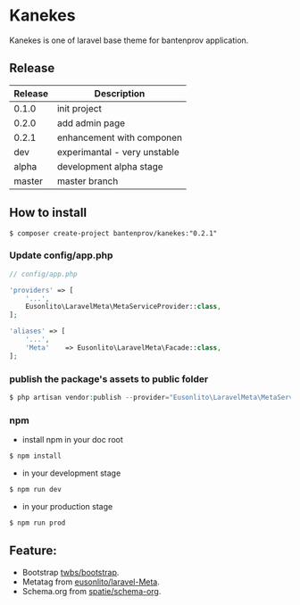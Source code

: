 # Kanekes

Kanekes is one of laravel base theme for bantenprov application.

## Release

| Release  | Description                  |
|----------|------------------------------|
| 0.1.0    | init project                 |
| 0.2.0    | add admin page               |
| 0.2.1    | enhancement with componen    |
| dev      | experimantal - very unstable |
| alpha    | development alpha stage      |
| master   | master branch                |

## How to install

```
$ composer create-project bantenprov/kanekes:"0.2.1"
```

### Update config/app.php

```php
// config/app.php

'providers' => [
    '...',
    Eusonlito\LaravelMeta\MetaServiceProvider::class,
];

'aliases' => [
    '...',
    'Meta'    => Eusonlito\LaravelMeta\Facade::class,
];
```

### publish the package's assets to public folder

```php
$ php artisan vendor:publish --provider="Eusonlito\LaravelMeta\MetaServiceProvider"
```
### npm
- install npm in your doc root
```sh
$ npm install
```
- in your development stage
```sh
$ npm run dev
```
- in your production stage
```sh
$ npm run prod
```

## Feature:

- Bootstrap [twbs/bootstrap](https://github.com/twbs/bootstrap/).
- Metatag from [eusonlito/laravel-Meta](https://github.com/eusonlito/laravel-Meta).
- Schema.org from [spatie/schema-org](https://github.com/spatie/schema-org).
